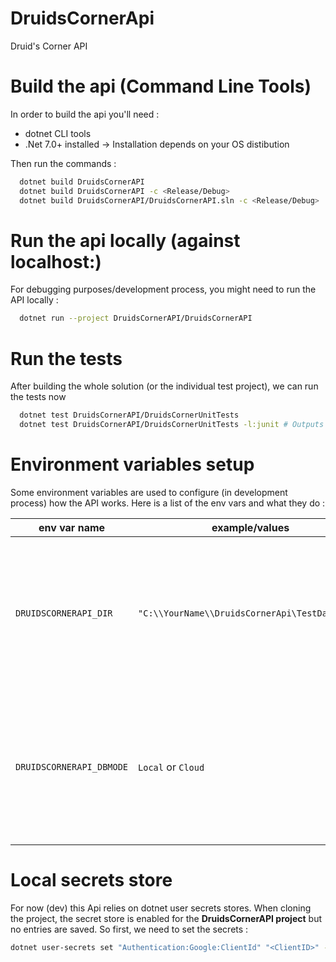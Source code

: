 # DruidsCornerApi
Druid's Corner API

# Build the api (Command Line Tools)
In order to build the api you'll need :
* dotnet CLI tools
* .Net 7.0+ installed
-> Installation depends on your OS distibution

Then run the commands :
```bash
  dotnet build DruidsCornerAPI
  dotnet build DruidsCornerAPI -c <Release/Debug>
  dotnet build DruidsCornerAPI/DruidsCornerAPI.sln -c <Release/Debug>  # Builds the whole solution
```

# Run the api locally (against localhost:<port number>)
For debugging purposes/development process, you might need to run the API locally :

```bash
  dotnet run --project DruidsCornerAPI/DruidsCornerAPI
```

# Run the tests

After building the whole solution (or the individual test project), we can run the tests now
```bash
  dotnet test DruidsCornerAPI/DruidsCornerUnitTests 
  dotnet test DruidsCornerAPI/DruidsCornerUnitTests -l:junit # Outputs TestResults.xml in the DruidsCornerUnitTests/TestResults/ folder
```

# Environment variables setup
Some environment variables are used to configure (in development process) how the API works.
Here is a list of the env vars and what they do :

|   env var name        |  example/values       |   description         |
|-----------------------|-----------------------|-----------------------|
| `DRUIDSCORNERAPI_DIR` |`"C:\\YourName\\DruidsCornerApi\TestDatabase"` | Tells the runtime where to find repo's base location. Used for testing purposes (with local database especially) |
| `DRUIDSCORNERAPI_DBMODE` | `Local` or `Cloud` | Tells the runtime where to look for a database. This overrides the Database default selection mode |

# Local secrets store
For now (dev) this Api relies on dotnet user secrets stores.
When cloning the project, the secret store is enabled for the **DruidsCornerAPI project** but no entries are saved.
So first, we need to set the secrets :
```bash
dotnet user-secrets set "Authentication:Google:ClientId" "<ClientID>" -p DruidsCornerAPI/DruidsCornerAPI
```
